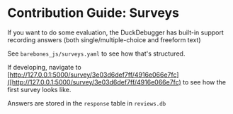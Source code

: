 # Contribution Guide: Surveys

If you want to do some evaluation, the DuckDebugger has built-in support recording answers (both single/multiple-choice and freeform text)

See `barebones_js/surveys.yaml` to see how that's structured.

If developing, navigate to [http://127.0.0.1:5000/survey/3e03d6def7ff/4916e066e7fc]([http://127.0.0.1:5000/survey/3e03d6def7ff/4916e066e7fc) to see how the first survey looks like.

Answers are stored in the `response` table in `reviews.db`